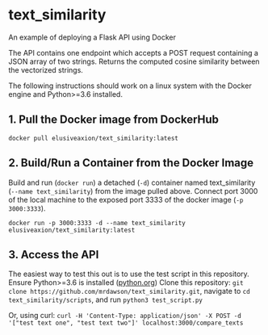 # text_similarity

An example of deploying a Flask API using Docker

The API contains one endpoint which accepts a POST request containing a JSON array of two strings. Returns the computed cosine similarity between the vectorized strings.

The following instructions should work on a linux system with the Docker engine and Python>=3.6 installed.
 
 ## 1. Pull the Docker image from DockerHub
 
 `docker pull elusiveaxion/text_similarity:latest`
 
 ## 2. Build/Run a Container from the Docker Image
 Build and run (`docker run`) a detached (`-d`) container named text_similarity (`--name text_similarity`) from the image pulled above. Connect port 3000 of the local machine to the exposed port 3333 of the docker image (`-p 3000:3333`).
 
 `docker run -p 3000:3333 -d --name text_similarity elusiveaxion/text_similarity:latest`
 
 ## 3. Access the API
 The easiest way to test this out is to use the test script in this repository.
 Ensure Python>=3.6 is installed ([python.org](https://python.org))
 Clone this repository:
 `git clone https://github.com/mrdawson/text_similarity.git`, navigate to `cd text_similarity/scripts`, and run
 `python3 test_script.py`
 
 Or, using curl:
 `curl -H 'Content-Type: application/json' -X POST -d '["test text one",
"test text two"]' localhost:3000/compare_texts`
 
   